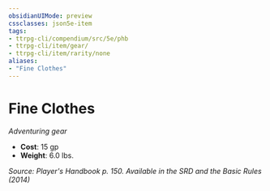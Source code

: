 ```yaml
---
obsidianUIMode: preview
cssclasses: json5e-item
tags:
- ttrpg-cli/compendium/src/5e/phb
- ttrpg-cli/item/gear/
- ttrpg-cli/item/rarity/none
aliases: 
- "Fine Clothes"
---
```

# Fine Clothes
*Adventuring gear*  


- **Cost**: 15 gp
- **Weight**: 6.0 lbs.

*Source: Player's Handbook p. 150. Available in the <span title='Systems Reference Document (5.1)'>SRD</span> and the Basic Rules (2014)*